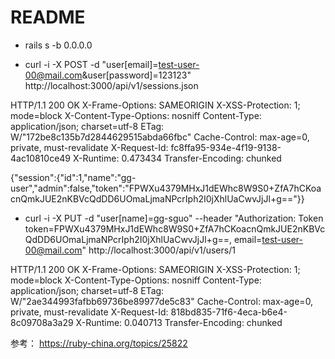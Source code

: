 # README


* rails s -b 0.0.0.0 


* curl -i -X POST -d "user[email]=test-user-00@mail.com&user[password]=123123" http://localhost:3000/api/v1/sessions.json

HTTP/1.1 200 OK
X-Frame-Options: SAMEORIGIN
X-XSS-Protection: 1; mode=block
X-Content-Type-Options: nosniff
Content-Type: application/json; charset=utf-8
ETag: W/"172be8c135b7d2844629515abda66fbc"
Cache-Control: max-age=0, private, must-revalidate
X-Request-Id: fc8ffa95-934e-4f19-9138-4ac10810ce49
X-Runtime: 0.473434
Transfer-Encoding: chunked

{"session":{"id":1,"name":"gg-user","admin":false,"token":"FPWXu4379MHxJ1dEWhc8W9S0+ZfA7hCKoacnQmkJUE2nKBVcQdDD6UOmaLjmaNPcrIph2I0jXhlUaCwvJjJl+g=="}}

* curl -i -X PUT -d "user[name]=gg-sguo" --header "Authorization: Token token=FPWXu4379MHxJ1dEWhc8W9S0+ZfA7hCKoacnQmkJUE2nKBVcQdDD6UOmaLjmaNPcrIph2I0jXhlUaCwvJjJl+g==,  email=test-user-00@mail.com"   http://localhost:3000/api/v1/users/1

HTTP/1.1 200 OK
X-Frame-Options: SAMEORIGIN
X-XSS-Protection: 1; mode=block
X-Content-Type-Options: nosniff
Content-Type: application/json; charset=utf-8
ETag: W/"2ae344993fafbb69736be89977de5c83"
Cache-Control: max-age=0, private, must-revalidate
X-Request-Id: 818bd835-71f6-4eca-b6e4-8c09708a3a29
X-Runtime: 0.040713
Transfer-Encoding: chunked









参考：
https://ruby-china.org/topics/25822
